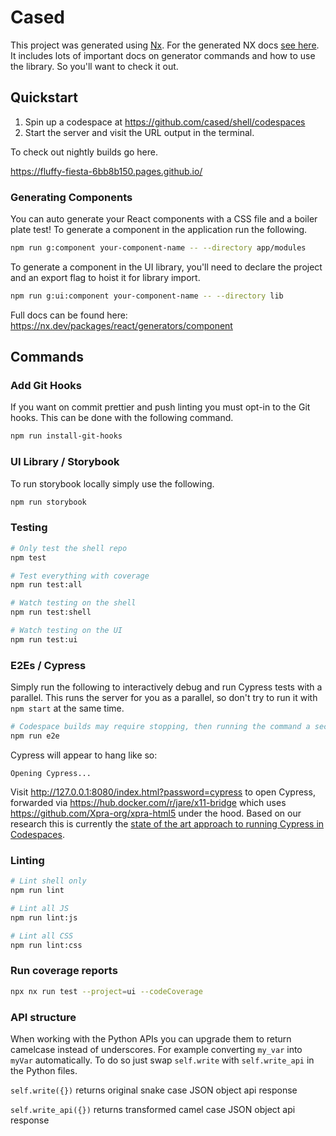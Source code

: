 # Cased

This project was generated using [Nx](https://nx.dev). For the generated NX docs [see here](./nx-docs.md). It includes lots of important docs on generator commands and how to use the library. So you'll want to check it out.

## Quickstart

1. Spin up a codespace at https://github.com/cased/shell/codespaces
2. Start the server and visit the URL output in the terminal.

To check out nightly builds go here.

https://fluffy-fiesta-6bb8b150.pages.github.io/

### Generating Components

You can auto generate your React components with a CSS file and a boiler plate test! To generate a component in the application run the following.

```bash
npm run g:component your-component-name -- --directory app/modules
```

To generate a component in the UI library, you'll need to declare the project and an export flag to hoist it for library import.

```bash
npm run g:ui:component your-component-name -- --directory lib
```

Full docs can be found here: https://nx.dev/packages/react/generators/component

## Commands

### Add Git Hooks

If you want on commit prettier and push linting you must opt-in to the Git hooks. This can be done with the following command.

```bash
npm run install-git-hooks
```

### UI Library / Storybook

To run storybook locally simply use the following.

```bash
npm run storybook
```

### Testing

```bash
# Only test the shell repo
npm test

# Test everything with coverage
npm run test:all

# Watch testing on the shell
npm run test:shell

# Watch testing on the UI
npm run test:ui
```

### E2Es / Cypress

Simply run the following to interactively debug and run Cypress tests with a parallel. This runs the server for you as a parallel, so don't try to run it with `npm start` at the same time.

```bash
# Codespace builds may require stopping, then running the command a second time after initial setup
npm run e2e
```

Cypress will appear to hang like so:

```
Opening Cypress...
```

Visit http://127.0.0.1:8080/index.html?password=cypress to open Cypress, forwarded via https://hub.docker.com/r/jare/x11-bridge which uses https://github.com/Xpra-org/xpra-html5 under the hood. Based on our research this is currently the [state of the art approach to running Cypress in Codespaces](https://github.com/cypress-io/cypress-documentation/issues/2956).

### Linting

```bash
# Lint shell only
npm run lint

# Lint all JS
npm run lint:js

# Lint all CSS
npm run lint:css
```

### Run coverage reports

```bash
npx nx run test --project=ui --codeCoverage
```

### API structure

When working with the Python APIs you can upgrade them to return camelcase instead of underscores. For example converting `my_var` into `myVar` automatically. To do so just swap `self.write` with `self.write_api` in the Python files.

`self.write({})` returns original snake case JSON object api response

`self.write_api({})` returns transformed camel case JSON object api response
